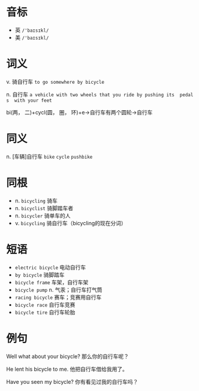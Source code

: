 # 音标

- 英 `/'baɪsɪkl/`
- 美 `/'baɪsɪkl/`

# 词义

v. 骑自行车
`to go somewhere by bicycle`

n. 自行车
`a vehicle with two wheels that you ride by pushing its  pedal s  with your feet`



bi(两， 二)+cycl(圆， 圈， 环)+e→自行车有两个圆轮→自行车

# 同义

n. [车辆]自行车
`bike` `cycle` `pushbike`

# 同根

- n. `bicycling` 骑车
- n. `bicyclist` 骑脚踏车者
- n. `bicycler` 骑单车的人
- v. `bicycling` 骑自行车（bicycling的现在分词）

# 短语

- `electric bicycle` 电动自行车
- `by bicycle` 骑脚踏车
- `bicycle frame` 车架，自行车架
- `bicycle pump` n. 气汞；自行车打气筒
- `racing bicycle` 赛车；竞赛用自行车
- `bicycle race` 自行车竞赛
- `bicycle tire` 自行车轮胎

# 例句

Well what about your bicycle?
那么你的自行车呢？

He lent his bicycle to me.
他把自行车借给我用了。

Have you seen my bicycle?
你有看见过我的自行车吗？


